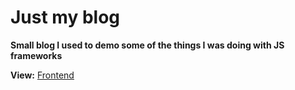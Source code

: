 # Just my blog

**Small blog I used to demo some of the things I was doing with JS frameworks**

**View:** [Frontend](https://davidthomas.netlify.app/ "https://davidthomas.netlify.app/")
